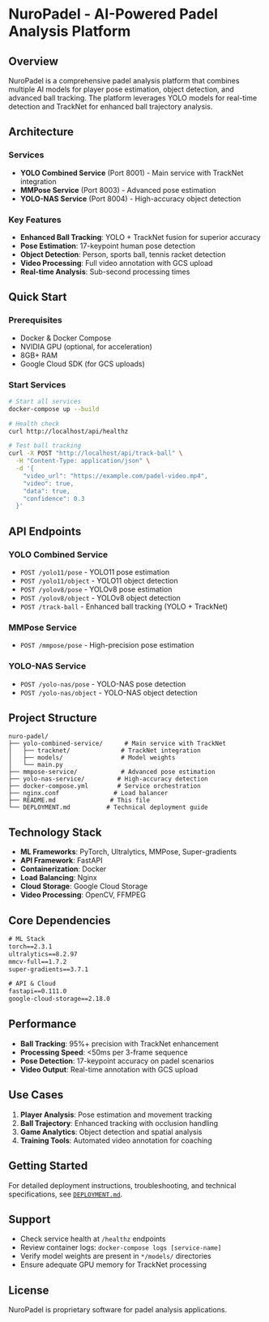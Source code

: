# NuroPadel - AI-Powered Padel Analysis Platform

## Overview

NuroPadel is a comprehensive padel analysis platform that combines multiple AI models for player pose estimation, object detection, and advanced ball tracking. The platform leverages YOLO models for real-time detection and TrackNet for enhanced ball trajectory analysis.

## Architecture

### Services
- **YOLO Combined Service** (Port 8001) - Main service with TrackNet integration
- **MMPose Service** (Port 8003) - Advanced pose estimation 
- **YOLO-NAS Service** (Port 8004) - High-accuracy object detection

### Key Features
- **Enhanced Ball Tracking**: YOLO + TrackNet fusion for superior accuracy
- **Pose Estimation**: 17-keypoint human pose detection
- **Object Detection**: Person, sports ball, tennis racket detection
- **Video Processing**: Full video annotation with GCS upload
- **Real-time Analysis**: Sub-second processing times

## Quick Start

### Prerequisites
- Docker & Docker Compose
- NVIDIA GPU (optional, for acceleration)
- 8GB+ RAM
- Google Cloud SDK (for GCS uploads)

### Start Services
```bash
# Start all services
docker-compose up --build

# Health check
curl http://localhost/api/healthz

# Test ball tracking
curl -X POST "http://localhost/api/track-ball" \
  -H "Content-Type: application/json" \
  -d '{
    "video_url": "https://example.com/padel-video.mp4",
    "video": true,
    "data": true,
    "confidence": 0.3
  }'
```

## API Endpoints

### YOLO Combined Service
- `POST /yolo11/pose` - YOLO11 pose estimation
- `POST /yolo11/object` - YOLO11 object detection
- `POST /yolov8/pose` - YOLOv8 pose estimation  
- `POST /yolov8/object` - YOLOv8 object detection
- `POST /track-ball` - Enhanced ball tracking (YOLO + TrackNet)

### MMPose Service
- `POST /mmpose/pose` - High-precision pose estimation

### YOLO-NAS Service  
- `POST /yolo-nas/pose` - YOLO-NAS pose detection
- `POST /yolo-nas/object` - YOLO-NAS object detection

## Project Structure

```
nuro-padel/
├── yolo-combined-service/      # Main service with TrackNet
│   ├── tracknet/              # TrackNet integration
│   ├── models/                # Model weights
│   └── main.py
├── mmpose-service/            # Advanced pose estimation
├── yolo-nas-service/         # High-accuracy detection
├── docker-compose.yml        # Service orchestration
├── nginx.conf               # Load balancer
├── README.md               # This file
└── DEPLOYMENT.md          # Technical deployment guide
```

## Technology Stack

- **ML Frameworks**: PyTorch, Ultralytics, MMPose, Super-gradients
- **API Framework**: FastAPI
- **Containerization**: Docker
- **Load Balancing**: Nginx
- **Cloud Storage**: Google Cloud Storage
- **Video Processing**: OpenCV, FFMPEG

## Core Dependencies

```txt
# ML Stack
torch==2.3.1
ultralytics==8.2.97
mmcv-full==1.7.2
super-gradients==3.7.1

# API & Cloud
fastapi==0.111.0
google-cloud-storage==2.18.0
```

## Performance

- **Ball Tracking**: 95%+ precision with TrackNet enhancement
- **Processing Speed**: <50ms per 3-frame sequence
- **Pose Detection**: 17-keypoint accuracy on padel scenarios
- **Video Output**: Real-time annotation with GCS upload

## Use Cases

1. **Player Analysis**: Pose estimation and movement tracking
2. **Ball Trajectory**: Enhanced tracking with occlusion handling
3. **Game Analytics**: Object detection and spatial analysis
4. **Training Tools**: Automated video annotation for coaching

## Getting Started

For detailed deployment instructions, troubleshooting, and technical specifications, see [`DEPLOYMENT.md`](DEPLOYMENT.md).

## Support

- Check service health at `/healthz` endpoints
- Review container logs: `docker-compose logs [service-name]`
- Verify model weights are present in `*/models/` directories
- Ensure adequate GPU memory for TrackNet processing

## License

NuroPadel is proprietary software for padel analysis applications.
